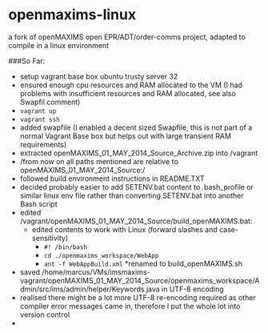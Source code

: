 openmaxims-linux
================

a fork of openMAXIMS open EPR/ADT/order-comms project, adapted to compile in a linux environment

###So Far:
* setup vagrant base box ubuntu trusty server 32
* ensured enough cpu resources and RAM allocated to the VM (I had problems with insufficient resources and RAM allocated, see also Swapfil comment) 
* `vagrant up`
* `vagrant ssh`
* added swapfile (I enabled a decent sized Swapfile, this is not part of a normal Vagrant Base box but helps out with large transient RAM requirements)
* extracted openMAXIMS_01_MAY_2014_Source_Archive.zip into /vagrant
* /from now on all paths mentioned are relative to openMAXIMS_01_MAY_2014_Source:/
* followed build environment instructions in README.TXT
* decided probably easier to add SETENV.bat content to .bash_profile or similar linux env file rather than converting SETENV.bat into another Bash script
* edited /vagrant/openMAXIMS_01_MAY_2014_Source/build_openMAXIMS.bat:
	* edited contents to work with Linux (forward slashes and case-sensitivity)
		* `#! /bin/bash`
		* `cd ./openmaxims_workspace/WebApp`
		* `ant -f WebAppBuild.xml`
	*renamed to build_openMAXIMS.sh
* saved /home/marcus/VMs/imsmaxims-vagrant/openMAXIMS_01_MAY_2014_Source/openmaxims_workspace/Admin/src/ims/admin/helper/Keywords.java in UTF-8 encoding
* realised there might be a lot more UTF-8 re-encoding required as other compiler error messages came in, therefore I put the whole lot into version control
* <deep breath />
